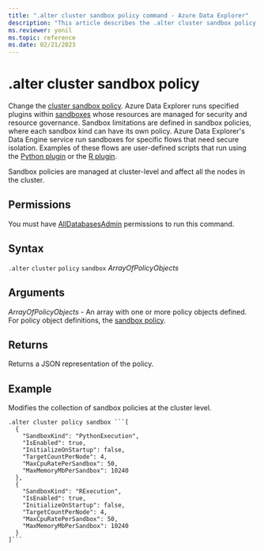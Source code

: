 ```yaml
---
title: ".alter cluster sandbox policy command - Azure Data Explorer"
description: "This article describes the .alter cluster sandbox policy command in Azure Data Explorer."
ms.reviewer: yonil
ms.topic: reference
ms.date: 02/21/2023
---
```

# .alter cluster sandbox policy

Change the [cluster sandbox policy](sandboxpolicy.md). Azure Data Explorer runs specified plugins within [sandboxes](../concepts/sandboxes.md) whose resources are managed for security and resource governance. Sandbox limitations are defined in sandbox policies, where each sandbox kind can have its own policy. Azure Data Explorer's Data Engine service run sandboxes for specific flows that need secure isolation. 
Examples of these flows are user-defined scripts that run using the [Python plugin](../query/pythonplugin.md) or the [R plugin](../query/rplugin.md).

Sandbox policies are managed at cluster-level and affect all the nodes in the cluster.

## Permissions

You must have [AllDatabasesAdmin](access-control/role-based-access-control.md) permissions to run this command.

## Syntax

`.alter` `cluster` `policy` `sandbox` *ArrayOfPolicyObjects*

## Arguments

*ArrayOfPolicyObjects* - An array with one or more policy objects defined. For policy object definitions, the [sandbox policy](sandboxpolicy.md).

## Returns

Returns a JSON representation of the policy.

## Example

Modifies the collection of sandbox policies at the cluster level.

```kusto
.alter cluster policy sandbox ```[
  {
    "SandboxKind": "PythonExecution",
    "IsEnabled": true,
    "InitializeOnStartup": false,
    "TargetCountPerNode": 4,
    "MaxCpuRatePerSandbox": 50,
    "MaxMemoryMbPerSandbox": 10240
  },
  {
    "SandboxKind": "RExecution",
    "IsEnabled": true,
    "InitializeOnStartup": false,
    "TargetCountPerNode": 4,
    "MaxCpuRatePerSandbox": 50,
    "MaxMemoryMbPerSandbox": 10240
  }
]```
```
